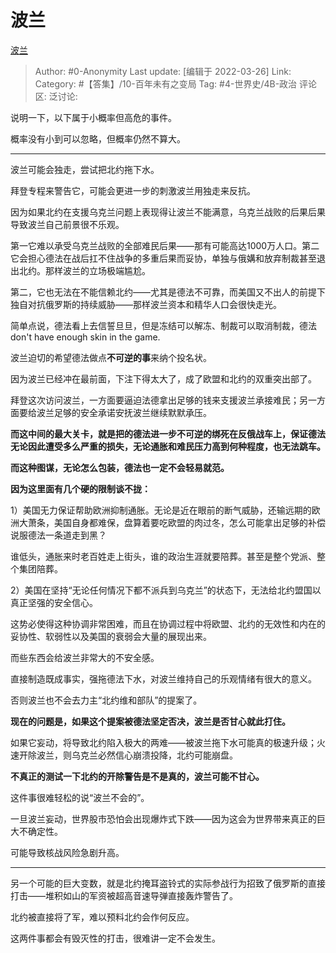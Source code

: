 # 波兰
[波兰](https://zhuanlan.zhihu.com/p/487463078)

> Author: #0-Anonymity
> Last update: [编辑于 2022-03-26]
> Link:
> Category: #【答集】/10-百年未有之变局
> Tag: #4-世界史/4B-政治
> 评论区:
> 泛讨论:

说明一下，以下属于小概率但高危的事件。

概率没有小到可以忽略，但概率仍然不算大。

---

波兰可能会独走，尝试把北约拖下水。

拜登专程来警告它，可能会更进一步的刺激波兰用独走来反抗。

因为如果北约在支援乌克兰问题上表现得让波兰不能满意，乌克兰战败的后果后果导致波兰自己前景很不乐观。

第一它难以承受乌克兰战败的全部难民后果——那有可能高达1000万人口。第二它会担心德法在战后扛不住战争的多重后果而妥协，单独与俄媾和放弃制裁甚至退出北约。那样波兰的立场极端尴尬。

第二，它也无法在不能信赖北约——尤其是德法不可靠，而美国又不出人的前提下独自对抗俄罗斯的持续威胁——那样波兰资本和精华人口会很快走光。

简单点说，德法看上去信誓旦旦，但是冻结可以解冻、制裁可以取消制裁，德法don't have enough skin in the game.

波兰迫切的希望德法做点**不可逆的事**来纳个投名状。

因为波兰已经冲在最前面，下注下得太大了，成了欧盟和北约的双重突出部了。

拜登这次访问波兰，一方面要逼迫法德拿出足够的钱来支援波兰承接难民；另一方面要给波兰足够的安全承诺安抚波兰继续默默承压。

**而这中间的最大关卡，就是把的德法进一步不可逆的绑死在反俄战车上，保证德法无论因此遭受多么严重的损失，无论通胀和难民压力高到何种程度，也无法跳车。**

**而这种图谋，无论怎么包装，德法也一定不会轻易就范。**

**因为这里面有几个硬的限制谈不拢：**

1）美国无力保证帮助欧洲抑制通胀。无论是近在眼前的断气威胁，还输远期的欧洲大萧条，美国自身都难保，盘算着要吃欧盟的肉过冬，怎么可能拿出足够的补偿说服德法一条道走到黑？

谁低头，通胀来时老百姓走上街头，谁的政治生涯就要陪葬。甚至是整个党派、整个集团陪葬。

2）美国在坚持“无论任何情况下都不派兵到乌克兰”的状态下，无法给北约盟国以真正坚强的安全信心。

这势必使得这种协调非常困难，而且在协调过程中将欧盟、北约的无效性和内在的妥协性、软弱性以及美国的衰弱会大量的展现出来。

而些东西会给波兰非常大的不安全感。

直接制造既成事实，强拖德法下水，对波兰维持自己的乐观情绪有很大的意义。

否则波兰也不会去力主“北约维和部队”的提案了。

**现在的问题是，如果这个提案被德法坚定否决，波兰是否甘心就此打住。**

如果它妄动，将导致北约陷入极大的两难——被波兰拖下水可能真的极速升级；火速开除波兰，则乌克兰必然信心崩溃投降，北约可能崩盘。

**不真正的测试一下北约的开除警告是不是真的，波兰可能不甘心。**

这件事很难轻松的说“波兰不会的”。

一旦波兰妄动，世界股市恐怕会出现爆炸式下跌——因为这会为世界带来真正的巨大不确定性。

可能导致核战风险急剧升高。

---

另一个可能的巨大变数，就是北约掩耳盗铃式的实际参战行为招致了俄罗斯的直接打击——堆积如山的军资被超高音速导弹直接轰炸警告了。

北约被直接将了军，难以预料北约会作何反应。

这两件事都会有毁灭性的打击，很难讲一定不会发生。
